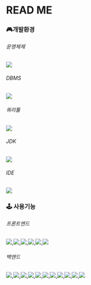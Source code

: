 # READ ME

### 🎮개발환경
###### 운영체제
<img src="https://img.shields.io/badge/Windows-0078D6?style=flat-square&logo=Windows&logoColor=white"/>

###### DBMS
<img src="https://img.shields.io/badge/MySQL 8.0.29-4479A1?style=flat-square&logo=MySQL&logoColor=white"/>

###### 쿼리툴
<img src="https://img.shields.io/badge/DBeaver 22.1.2-000000?style=flat-square&logo=Color="/>


###### JDK

<img src="https://img.shields.io/badge/JDK 11.0.15-007396?style=flat-square&logo=java&logoColor=white">

###### IDE

<img src="https://img.shields.io/badge/sts4 _4.15.3-83B81A?style=flat-square&logo=Color="/>

### 🕹 사용기능


###### 프론트엔드

<img src="https://img.shields.io/badge/jQuery 3.6.0-0769AD?style=flat-square&logo=jQuery&logoColor=white">,<img src="https://img.shields.io/badge/Thymeleaf 3.0.15-005F0F?style=flat-square&logo=Thymeleaf&logoColor=white">,<img src="https://img.shields.io/badge/Bootstrap  5.1.3-7952B3?style=flat-square&logo=Bootstrap&logoColor=white">,<img src="https://img.shields.io/badge/MediaQuery-F7901E?style=flat-square&logo=Color="/>,<img src="https://img.shields.io/badge/Ajax-40AEF0?style=flat-square&logo=Color="/>,<img src="https://img.shields.io/badge/flexbox-02458D?style=flat-square&logo=Color="/>

###### 백엔드

<img src="https://img.shields.io/badge/Spring boot 2.7.2-6DB33F?style=flat-square&logo=Spring Boot&logoColor=white"/>,<img src="https://img.shields.io/badge/Spring Security 5.7.2-6DB33F?style=flat-square&logo=Spring Security&logoColor=white"/>,<img src="https://img.shields.io/badge/Junit 5.8.2-25A162?style=flat-square&logo=JUnit5&logoColor=white"/>,<img src="https://img.shields.io/badge/ Mybatis 3.5.9-FF0000?style=flat-square&logo=Color="/>,<img src="https://img.shields.io/badge/sts4 _4.15.3-83B81A?style=flat-square&logo=Color="/>,<img src="https://img.shields.io/badge/Lombok 1.18.24-0085CA?style=flat-square&logo=Color="/>,<img src="https://img.shields.io/badge/log4j 2.17.2-5A45FF?style=flat-square&logo=Color="/>,<img src="https://img.shields.io/badge/logback 1.2.11-FFB71B?style=flat-square&logo=Color="/>,<img src="https://img.shields.io/badge/HikariCP 4.0.3-DDE072?style=flat-square&logo=Color="/>,<img src="https://img.shields.io/badge/RestAPI-0000CC?style=flat-square&logo=Color="/>,<img src="https://img.shields.io/badge/Jython 2.7.2-01FF95?style=flat-square&logo=Color="/>
